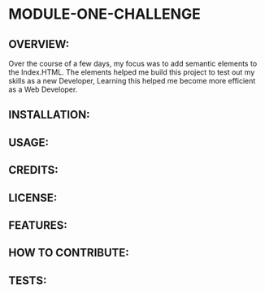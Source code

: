  # MODULE-ONE-CHALLENGE


## OVERVIEW:
Over the course of a few days, my focus was to add semantic elements to the Index.HTML. The elements helped me build this project to test out my skills as a new Developer, Learning this helped me become more efficient as a Web Developer.

## INSTALLATION:

## USAGE:

## CREDITS:

## LICENSE:

## FEATURES:

## HOW TO CONTRIBUTE:

## TESTS:
